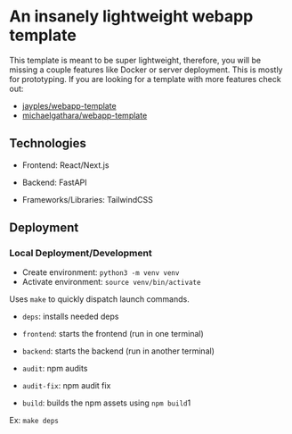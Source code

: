 # An insanely lightweight webapp template

This template is meant to be super lightweight, therefore, you will be missing a couple features like Docker or server deployment. This is mostly for prototyping. If you are looking for a template with more features check out: 

- [jayples/webapp-template](https://github.com/jaypyles/webapp-template)
- [michaelgathara/webapp-template](https://github.com/michaelgathara/webapp-template)

## Technologies

- Frontend: React/Next.js

- Backend: FastAPI

- Frameworks/Libraries: TailwindCSS

## Deployment

### Local Deployment/Development
- Create environment: `python3 -m venv venv`
- Activate environment: `source venv/bin/activate`

Uses `make` to quickly dispatch launch commands.

- `deps`: installs needed deps

- `frontend`: starts the frontend (run in one terminal)

- `backend`: starts the backend (run in another terminal)

- `audit`: npm audits

- `audit-fix`: npm audit fix

- `build`: builds the npm assets using `npm build`1

Ex: `make deps`

